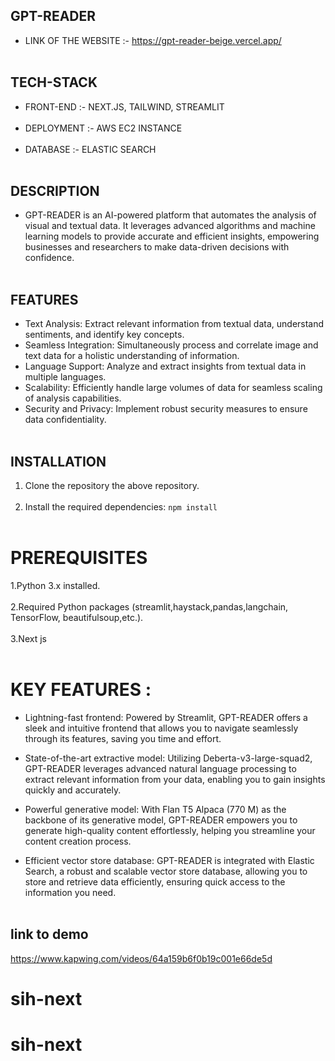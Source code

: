 ## GPT-READER 
- LINK OF THE WEBSITE :- https://gpt-reader-beige.vercel.app/ <br/><br/>

## TECH-STACK
- FRONT-END :- NEXT.JS, TAILWIND, STREAMLIT <br/><br/>
- DEPLOYMENT :- AWS EC2 INSTANCE <br/><br/>
- DATABASE :- ELASTIC SEARCH  <br/><br/>

## DESCRIPTION

- GPT-READER is an AI-powered platform that automates the analysis of visual and textual data. It leverages advanced algorithms and machine learning models to provide accurate and efficient insights, empowering businesses and researchers to make data-driven decisions with confidence.<br/><br/>

## FEATURES

- Text Analysis: Extract relevant information from textual data, understand sentiments, and identify key concepts.
- Seamless Integration: Simultaneously process and correlate image and text data for a holistic understanding of information.
- Language Support: Analyze and extract insights from textual data in multiple languages.
- Scalability: Efficiently handle large volumes of data for seamless scaling of analysis capabilities.
- Security and Privacy: Implement robust security measures to ensure data confidentiality.<br/><br/>

## INSTALLATION

1. Clone the repository the above repository.<br/><br/>
2. Install the required dependencies: `npm install` <br/><br/>


# PREREQUISITES

1.Python 3.x installed. <br/><br/>
2.Required Python packages (streamlit,haystack,pandas,langchain, TensorFlow, beautifulsoup,etc.).<br/><br/>
3.Next js <br/><br/>

# KEY FEATURES :

- Lightning-fast frontend: Powered by Streamlit, GPT-READER offers a sleek and intuitive frontend that allows you to navigate seamlessly through its features, saving you time and effort.

- State-of-the-art extractive model: Utilizing Deberta-v3-large-squad2, GPT-READER leverages advanced natural language processing to extract relevant information from your data, enabling you to gain insights quickly and accurately.

- Powerful generative model: With Flan T5 Alpaca (770 M) as the backbone of its generative model, GPT-READER empowers you to generate high-quality content effortlessly, helping you streamline your content creation process.

- Efficient vector store database: GPT-READER is integrated with Elastic Search, a robust and scalable vector store database, allowing you to store and retrieve data efficiently, ensuring quick access to the information you need.<br/><br/>

## link to demo

https://www.kapwing.com/videos/64a159b6f0b19c001e66de5d
# sih-next
# sih-next
